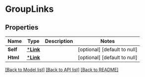# GroupLinks

## Properties
Name | Type | Description | Notes
------------ | ------------- | ------------- | -------------
**Self** | [***Link**](Link.md) |  | [optional] [default to null]
**Html** | [***Link**](Link.md) |  | [optional] [default to null]

[[Back to Model list]](../README.md#documentation-for-models) [[Back to API list]](../README.md#documentation-for-api-endpoints) [[Back to README]](../README.md)

